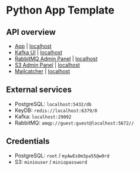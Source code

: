# Python App Template

## API overview

- [App](http://backend-app.lvh.me/) | [localhost](http://localhost:8000/)
- [Kafka UI](http://kafka-ui.lvh.me/) | [localhost](http://localhost:15672/)
- [RabbitMQ Admin Panel](http://rabbitmq.lvh.me/) | [localhost](http://localhost:15672/)
- [S3 Admin Panel](http://s3-admin.lvh.me/) | [localhost](http://localhost:9090/)
- [Mailcatcher](http://mailcatcher.lvh.me/) | [localhost](http://localhost:1080/)

## External services

- PostgreSQL: `localhost:5432/db`
- KeyDB: `redis://localhost:6379/0`
- Kafka: `localhost:29092`
- RabbitMQ: `amqp://guest:guest@localhost:5672//`

## Credentials

- PostgreSQL: `root` / `myAwEsOm3pa55@w0rd`
- S3: `miniouser` / `miniopassword`

